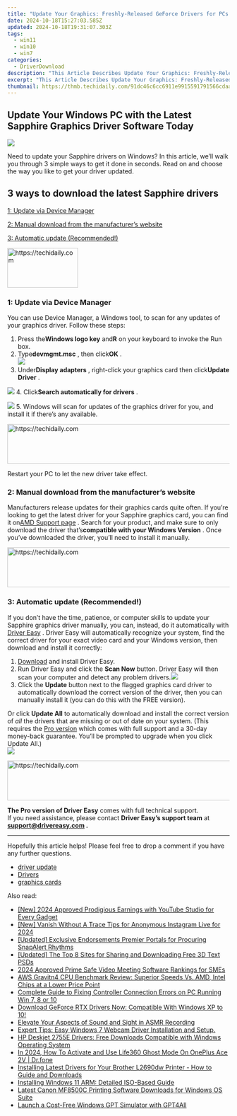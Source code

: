 ```yaml
---
title: "Update Your Graphics: Freshly-Released GeForce Drivers for PCs with Windows"
date: 2024-10-18T15:27:03.585Z
updated: 2024-10-18T19:31:07.303Z
tags:
  - win11
  - win10
  - win7
categories:
  - DriverDownload
description: "This Article Describes Update Your Graphics: Freshly-Released GeForce Drivers for PCs with Windows"
excerpt: "This Article Describes Update Your Graphics: Freshly-Released GeForce Drivers for PCs with Windows"
thumbnail: https://thmb.techidaily.com/91dc46c6cc6911e9915591791566cdaadd16613fc33817ba0857c51273b662cd.JPG
---
```


## Update Your Windows PC with the Latest Sapphire Graphics Driver Software Today

![](https://images.drivereasy.com/wp-content/uploads/2021/05/11293_03_RX5700XT_Nitro_Plus_8GBGDDR6_C02_374x265-1.png)

 Need to update your Sapphire drivers on Windows? In this article, we’ll walk you through 3 simple ways to get it done in seconds. Read on and choose the way you like to get your driver updated.

## 3 ways to download the latest Sapphire drivers

[1: Update via Device Manager](https://tools.techidaily.com/drivereasy/download/)

[2: Manual download from the manufacturer’s website](https://tools.techidaily.com/drivereasy/download/)

[3: Automatic update (Recommended!)](https://www.drivereasy.com/knowledge/sapphire-drivers-download-on-windows/#method3)

<!-- affiliate ads begin -->
<a href="https://malaysia-healthcare-travel-council.pxf.io/c/5597632/1576477/17382" target="_top" id="1576477">
  <img src="//a.impactradius-go.com/display-ad/17382-1576477" border="0" alt="https://techidaily.com" width="160" height="90"/>
</a>
<img height="0" width="0" src="https://malaysia-healthcare-travel-council.pxf.io/i/5597632/1576477/17382" style="position:absolute;visibility:hidden;" border="0" />
<!-- affiliate ads end -->

### 1: Update via Device Manager

 You can use Device Manager, a Windows tool, to scan for any updates of your graphics driver. Follow these steps:

1. Press the**Windows logo key** and**R** on your keyboard to invoke the Run box.
2. Type**devmgmt.msc** , then click**OK** .  
![](https://images.drivereasy.com/wp-content/uploads/2021/05/2021-05-07_18-30-17.jpg)
3. Under**Display adapters** , right-click your graphics card then click**Update Driver** .  

![](https://images.drivereasy.com/wp-content/uploads/2021/05/2021-05-10_16-42-25.jpg)
4. Click**Search automatically for drivers** .  

![](https://images.drivereasy.com/wp-content/uploads/2021/05/2021-05-10_16-45-34.jpg)
5. Windows will scan for updates of the graphics driver for you, and install it if there’s any available.

<!-- affiliate ads begin -->
<a href="https://ephamedtechinc.pxf.io/c/5597632/2130533/26400" target="_top" id="2130533">
  <img src="//a.impactradius-go.com/display-ad/26400-2130533" border="0" alt="https://techidaily.com" width="728" height="90"/>
</a>
<img height="0" width="0" src="https://ephamedtechinc.pxf.io/i/5597632/2130533/26400" style="position:absolute;visibility:hidden;" border="0" />
<!-- affiliate ads end -->

Restart your PC to let the new driver take effect.

### 2: Manual download from the manufacturer’s website

 Manufacturers release updates for their graphics cards quite often. If you’re looking to get the latest driver for your Sapphire graphics card, you can find it on[AMD Support page](https://www.amd.com/en/support) . Search for your product, and make sure to only download the driver that’s**compatible with your Windows Version** . Once you’ve downloaded the driver, you’ll need to install it manually.

<!-- affiliate ads begin -->
<a href="https://appsumo.8odi.net/c/5597632/2094415/7443" target="_top" id="2094415">
  <img src="//a.impactradius-go.com/display-ad/7443-2094415" border="0" alt="https://techidaily.com" width="728" height="90"/>
</a>
<img height="0" width="0" src="https://appsumo.8odi.net/i/5597632/2094415/7443" style="position:absolute;visibility:hidden;" border="0" />
<!-- affiliate ads end -->

### 3: Automatic update (Recommended!)

 If you don’t have the time, patience, or computer skills to update your Sapphire graphics driver manually, you can, instead, do it automatically with [Driver Easy](https://tools.techidaily.com/drivereasy/download/) . Driver Easy will automatically recognize your system, find the correct driver for your exact video card and your Windows version, then download and install it correctly:

1. [Download](https://tools.techidaily.com/drivereasy/download/) and install Driver Easy.
2. Run Driver Easy and click the **Scan Now** button. Driver Easy will then scan your computer and detect any problem drivers.![](https://images.drivereasy.com/wp-content/uploads/2021/04/1-5.jpg)
3. Click the **Update**  button next to the flagged graphics card driver to automatically download the correct version of the driver, then you can manually install it (you can do this with the FREE version).  

 Or click **Update All** to automatically download and install the correct version of _all_ the drivers that are missing or out of date on your system. (This requires the [Pro version](https://tools.techidaily.com/drivereasy/download/) which comes with full support and a 30-day money-back guarantee. You’ll be prompted to upgrade when you click Update All.)  
![](https://images.drivereasy.com/wp-content/uploads/2021/05/DE-scan-update-graphics.jpg)

<!-- affiliate ads begin -->
<a href="https://imp.i357552.net/c/5597632/947746/11832" target="_top" id="947746">
  <img src="//a.impactradius-go.com/display-ad/11832-947746" border="0" alt="https://techidaily.com" width="728" height="90"/>
</a>
<img height="0" width="0" src="https://imp.i357552.net/i/5597632/947746/11832" style="position:absolute;visibility:hidden;" border="0" />
<!-- affiliate ads end -->

**The Pro version of Driver Easy** comes with full technical support.  
 If you need assistance, please contact **Driver Easy’s support team** at **[support@drivereasy.com](https://tools.techidaily.com/drivereasy/download/) .**

---

 Hopefully this article helps! Please feel free to drop a comment if you have any further questions.

* [driver update](https://tools.techidaily.com/drivereasy/download/)
* [Drivers](https://tools.techidaily.com/drivereasy/download/)
* [graphics cards](https://tools.techidaily.com/drivereasy/download/)

<ins class="adsbygoogle"
     style="display:block"
     data-ad-format="autorelaxed"
     data-ad-client="ca-pub-7571918770474297"
     data-ad-slot="1223367746"></ins>

<ins class="adsbygoogle"
     style="display:block"
     data-ad-client="ca-pub-7571918770474297"
     data-ad-slot="8358498916"
     data-ad-format="auto"
     data-full-width-responsive="true"></ins>

<span class="atpl-alsoreadstyle">Also read:</span>
<div><ul>
<li><a href="https://youtube-blog.techidaily.com/024-approved-prodigious-earnings-with-youtube-studio-for-every-gadget/"><u>[New] 2024 Approved Prodigious Earnings with YouTube Studio for Every Gadget</u></a></li>
<li><a href="https://fox-blue.techidaily.com/new-vanish-without-a-trace-tips-for-anonymous-instagram-live-for-2024/"><u>[New] Vanish Without A Trace Tips for Anonymous Instagram Live for 2024</u></a></li>
<li><a href="https://some-techniques.techidaily.com/updated-exclusive-endorsements-premier-portals-for-procuring-snapalert-rhythms/"><u>[Updated] Exclusive Endorsements Premier Portals for Procuring SnapAlert Rhythms</u></a></li>
<li><a href="https://some-approaches.techidaily.com/updated-the-top-8-sites-for-sharing-and-downloading-free-3d-text-psds/"><u>[Updated] The Top 8 Sites for Sharing and Downloading Free 3D Text PSDs</u></a></li>
<li><a href="https://digital-screen-recording.techidaily.com/2024-approved-prime-safe-video-meeting-software-rankings-for-smes/"><u>2024 Approved Prime Safe Video Meeting Software Rankings for SMEs</u></a></li>
<li><a href="https://hardware-help.techidaily.com/aws-gravitn4-cpu-benchmark-review-superior-speeds-vs-amd-intel-chips-at-a-lower-price-point/"><u>AWS Gravitn4 CPU Benchmark Review: Superior Speeds Vs. AMD, Intel Chips at a Lower Price Point</u></a></li>
<li><a href="https://hardware-help.techidaily.com/complete-guide-to-fixing-controller-connection-errors-on-pc-running-win-7-8-or-10/"><u>Complete Guide to Fixing Controller Connection Errors on PC Running Win 7, 8 or 10</u></a></li>
<li><a href="https://hardware-help.techidaily.com/download-geforce-rtx-drivers-now-compatible-with-windows-xp-to-10/"><u>Download GeForce RTX Drivers Now: Compatible With Windows XP to 10!</u></a></li>
<li><a href="https://youtube-sure.techidaily.com/te-your-aspects-of-sound-and-sight-in-asmr-recording/"><u>Elevate Your Aspects of Sound and Sight in ASMR Recording</u></a></li>
<li><a href="https://hardware-help.techidaily.com/expert-tips-easy-windows-7-webcam-driver-installation-and-setup/"><u>Expert Tips: Easy Windows 7 Webcam Driver Installation and Setup.</u></a></li>
<li><a href="https://hardware-help.techidaily.com/hp-deskjet-2755e-drivers-free-downloads-compatible-with-windows-operating-system/"><u>HP Deskjet 2755E Drivers: Free Downloads Compatible with Windows Operating System</u></a></li>
<li><a href="https://location-social.techidaily.com/in-2024-how-to-activate-and-use-life360-ghost-mode-on-oneplus-ace-2v-drfone-by-drfone-virtual-android/"><u>In 2024, How To Activate and Use Life360 Ghost Mode On OnePlus Ace 2V | Dr.fone</u></a></li>
<li><a href="https://hardware-help.techidaily.com/installing-latest-drivers-for-your-brother-l2690dw-printer-how-to-guide-and-downloads/"><u>Installing Latest Drivers for Your Brother L2690dw Printer - How to Guide and Downloads</u></a></li>
<li><a href="https://win11-tips.techidaily.com/installing-windows-11-arm-detailed-iso-based-guide/"><u>Installing Windows 11 ARM: Detailed ISO-Based Guide</u></a></li>
<li><a href="https://hardware-help.techidaily.com/latest-canon-mf8500c-printing-software-downloads-for-windows-os-suite/"><u>Latest Canon MF8500C Printing Software Downloads for Windows OS Suite</u></a></li>
<li><a href="https://tech-savvy.techidaily.com/launch-a-cost-free-windows-gpt-simulator-with-gpt4all/"><u>Launch a Cost-Free Windows GPT Simulator with GPT4All</u></a></li>
</ul></div>

